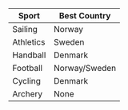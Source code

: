 | Sport | Best Country |
|-------|--------------|
| Sailing | Norway |
| Athletics | Sweden |
| Handball | Denmark |
| Football | Norway/Sweden |
| Cycling | Denmark |
| Archery | None |
